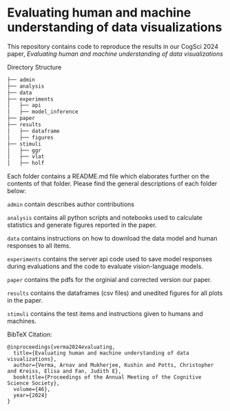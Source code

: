 # Evaluating human and machine understanding of data visualizations

This repository contains code to reproduce the results in our CogSci 2024 paper, *Evaluating human and machine understanding of data visualizations*

Directory Structure

```bash
├── admin
├── analysis
├── data
├── experiments
│   ├── api  
│   ├── model_inference
├── paper
├── results
│   ├── dataframe
│   ├── figures
├── stimuli
│   ├── ggr
│   ├── vlat
│   ├── holf
```

Each folder contains a README.md file which elaborates further on the contents of that folder. Please find the general descriptions of each folder below:

`admin` contain describes author contributions

`analysis` contains all python scripts and notebooks used to  calculate statistics and generate figures reported in the paper.

`data` contains instructions on how to download the data model and human responses to all items.

`experiments` contains the server api code used to save model responses during evaluations and the code to evaluate vision-language models. 

`paper` contains the pdfs for the orginial and corrected version our paper.

`results` contains the dataframes (csv files) and unedited figures for all plots in the paper.

`stimuli` contains the test items and instructions given to humans and machines.

BibTeX Citation:
```
@inproceedings{verma2024evaluating,
  title={Evaluating human and machine understanding of data visualizations},
  author={Verma, Arnav and Mukherjee, Kushin and Potts, Christopher and Kreiss, Elisa and Fan, Judith E},
  booktitle={Proceedings of the Annual Meeting of the Cognitive Science Society},
  volume={46},
  year={2024}
}
```

